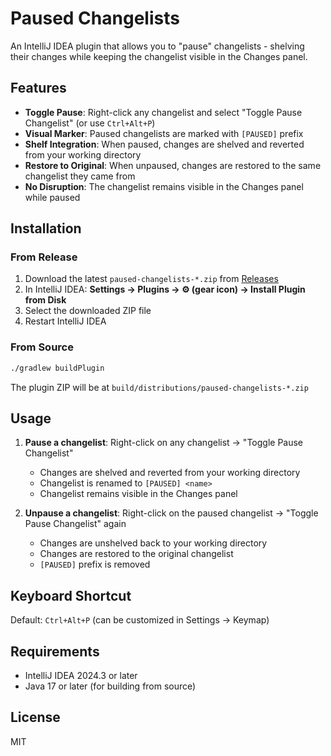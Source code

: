 # Paused Changelists

An IntelliJ IDEA plugin that allows you to "pause" changelists - shelving their changes while keeping the changelist visible in the Changes panel.

## Features

- **Toggle Pause**: Right-click any changelist and select "Toggle Pause Changelist" (or use `Ctrl+Alt+P`)
- **Visual Marker**: Paused changelists are marked with `[PAUSED]` prefix
- **Shelf Integration**: When paused, changes are shelved and reverted from your working directory
- **Restore to Original**: When unpaused, changes are restored to the same changelist they came from
- **No Disruption**: The changelist remains visible in the Changes panel while paused

## Installation

### From Release

1. Download the latest `paused-changelists-*.zip` from [Releases](https://github.com/KMRH47/paused-changelists/releases)
2. In IntelliJ IDEA: **Settings → Plugins → ⚙️ (gear icon) → Install Plugin from Disk**
3. Select the downloaded ZIP file
4. Restart IntelliJ IDEA

### From Source

```bash
./gradlew buildPlugin
```

The plugin ZIP will be at `build/distributions/paused-changelists-*.zip`

## Usage

1. **Pause a changelist**: Right-click on any changelist → "Toggle Pause Changelist"
   - Changes are shelved and reverted from your working directory
   - Changelist is renamed to `[PAUSED] <name>`
   - Changelist remains visible in the Changes panel

2. **Unpause a changelist**: Right-click on the paused changelist → "Toggle Pause Changelist" again
   - Changes are unshelved back to your working directory
   - Changes are restored to the original changelist
   - `[PAUSED]` prefix is removed

## Keyboard Shortcut

Default: `Ctrl+Alt+P` (can be customized in Settings → Keymap)

## Requirements

- IntelliJ IDEA 2024.3 or later
- Java 17 or later (for building from source)

## License

MIT
